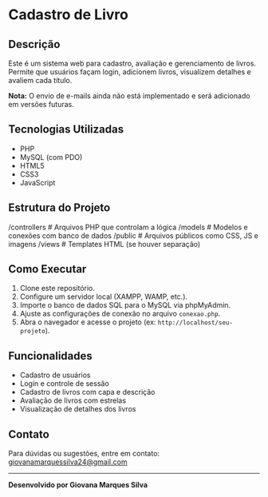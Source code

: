 # Cadastro de Livro

## Descrição
Este é um sistema web para cadastro, avaliação e gerenciamento de livros. Permite que usuários façam login, adicionem livros, visualizem detalhes e avaliem cada título.

**Nota:** O envio de e-mails ainda não está implementado e será adicionado em versões futuras.

## Tecnologias Utilizadas
- PHP
- MySQL (com PDO)
- HTML5
- CSS3
- JavaScript

## Estrutura do Projeto
/controllers # Arquivos PHP que controlam a lógica
/models # Modelos e conexões com banco de dados
/public # Arquivos públicos como CSS, JS e imagens
/views # Templates HTML (se houver separação)

## Como Executar

1. Clone este repositório.
2. Configure um servidor local (XAMPP, WAMP, etc.).
3. Importe o banco de dados SQL para o MySQL via phpMyAdmin.
4. Ajuste as configurações de conexão no arquivo `conexao.php`.
5. Abra o navegador e acesse o projeto (ex: `http://localhost/seu-projeto`).

## Funcionalidades
- Cadastro de usuários
- Login e controle de sessão
- Cadastro de livros com capa e descrição
- Avaliação de livros com estrelas
- Visualização de detalhes dos livros

## Contato
Para dúvidas ou sugestões, entre em contato: giovanamarquessilva24@gmail.com

---

**Desenvolvido por Giovana Marques Silva**